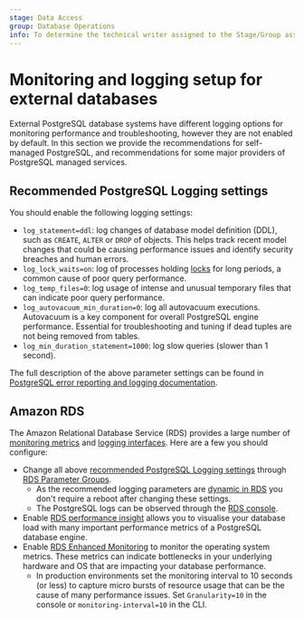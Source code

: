 ```yaml
---
stage: Data Access
group: Database Operations
info: To determine the technical writer assigned to the Stage/Group associated with this page, see https://handbook.gitlab.com/handbook/product/ux/technical-writing/#assignments
---
```


# Monitoring and logging setup for external databases

External PostgreSQL database systems have different logging options for monitoring performance and troubleshooting, however they are not enabled by default. In this section we provide the recommendations for self-managed PostgreSQL, and recommendations for some major providers of PostgreSQL managed services.

## Recommended PostgreSQL Logging settings

You should enable the following logging settings:

- `log_statement=ddl`: log changes of database model definition (DDL), such as `CREATE`, `ALTER` or `DROP` of objects. This helps track recent model changes that could be causing performance issues and identify security breaches and human errors.
- `log_lock_waits=on`: log of processes holding [locks](https://www.postgresql.org/docs/current/explicit-locking.html) for long periods, a common cause of poor query performance.
- `log_temp_files=0`: log usage of intense and unusual temporary files that can indicate poor query performance.
- `log_autovacuum_min_duration=0`: log all autovacuum executions. Autovacuum is a key component for overall PostgreSQL engine performance. Essential for troubleshooting and tuning if dead tuples are not being removed from tables.
- `log_min_duration_statement=1000`: log slow queries (slower than 1 second).

The full description of the above parameter settings can be found in
[PostgreSQL error reporting and logging documentation](https://www.postgresql.org/docs/current/runtime-config-logging.html#RUNTIME-CONFIG-LOGGING-WHAT).

## Amazon RDS

The Amazon Relational Database Service (RDS) provides a large number of [monitoring metrics](https://docs.aws.amazon.com/AmazonRDS/latest/UserGuide/CHAP_Monitoring.html) and [logging interfaces](https://docs.aws.amazon.com/AmazonRDS/latest/UserGuide/CHAP_Monitor_Logs_Events.html). Here are a few you should configure:

- Change all above [recommended PostgreSQL Logging settings](#recommended-postgresql-logging-settings) through [RDS Parameter Groups](https://docs.aws.amazon.com/AmazonRDS/latest/UserGuide/USER_WorkingWithDBInstanceParamGroups.html).
  - As the recommended logging parameters are [dynamic in RDS](https://docs.aws.amazon.com/AmazonRDS/latest/UserGuide/Appendix.PostgreSQL.CommonDBATasks.Parameters.html) you don't require a reboot after changing these settings.
  - The PostgreSQL logs can be observed through the [RDS console](https://docs.aws.amazon.com/AmazonRDS/latest/UserGuide/logs-events-streams-console.html).
- Enable [RDS performance insight](https://docs.aws.amazon.com/AmazonRDS/latest/UserGuide/USER_PerfInsights.html) allows you to visualise your database load with many important performance metrics of a PostgreSQL database engine.
- Enable [RDS Enhanced Monitoring](https://docs.aws.amazon.com/AmazonRDS/latest/UserGuide/USER_Monitoring.OS.html) to monitor the operating system metrics. These metrics can indicate bottlenecks in your underlying hardware and OS that are impacting your database performance.
  - In production environments set the monitoring interval to 10 seconds (or less) to capture micro bursts of resource usage that can be the cause of many performance issues. Set `Granularity=10` in the console or `monitoring-interval=10` in the CLI.
